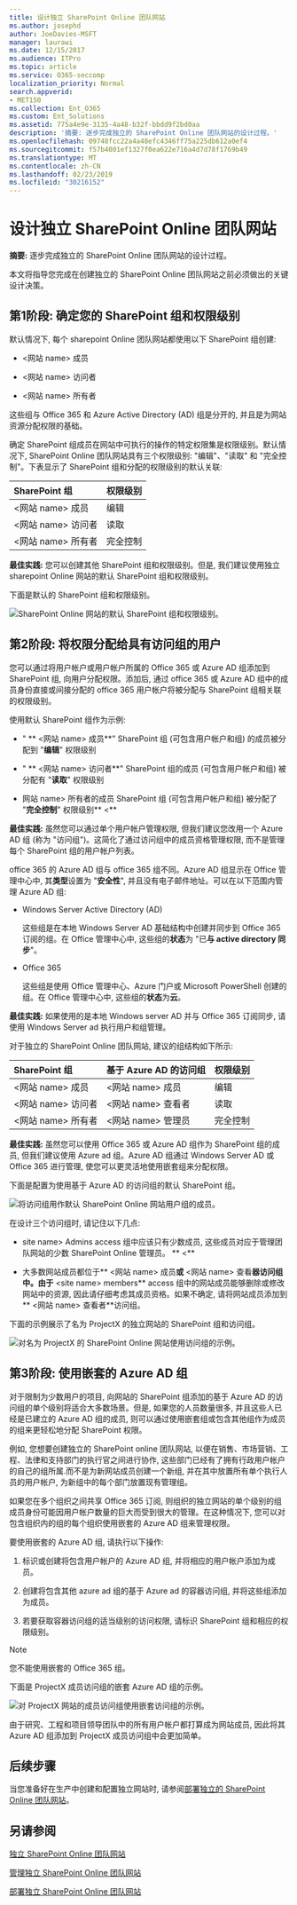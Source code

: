 ```yaml
---
title: 设计独立 SharePoint Online 团队网站
ms.author: josephd
author: JoeDavies-MSFT
manager: laurawi
ms.date: 12/15/2017
ms.audience: ITPro
ms.topic: article
ms.service: O365-seccomp
localization_priority: Normal
search.appverid:
- MET150
ms.collection: Ent_O365
ms.custom: Ent_Solutions
ms.assetid: 775a4e9e-3135-4a48-b32f-bbdd9f2bd0aa
description: '摘要: 逐步完成独立的 SharePoint Online 团队网站的设计过程。'
ms.openlocfilehash: 09748fcc22a4a48efc4346ff75a225db612a0ef4
ms.sourcegitcommit: f57b4001ef1327f0ea622e716a4d7d78f1769b49
ms.translationtype: MT
ms.contentlocale: zh-CN
ms.lasthandoff: 02/23/2019
ms.locfileid: "30216152"
---
```

# <a name="design-an-isolated-sharepoint-online-team-site"></a>设计独立 SharePoint Online 团队网站

 **摘要:** 逐步完成独立的 SharePoint Online 团队网站的设计过程。
  
本文将指导您完成在创建独立的 SharePoint Online 团队网站之前必须做出的关键设计决策。
  
## <a name="phase-1-determine-your-sharepoint-groups-and-permission-levels"></a>第1阶段: 确定您的 SharePoint 组和权限级别

默认情况下, 每个 sharepoint Online 团队网站都使用以下 SharePoint 组创建:
  
- \<网站 name> 成员
    
- \<网站 name> 访问者
    
- \<网站 name> 所有者
    
这些组与 Office 365 和 Azure Active Directory (AD) 组是分开的, 并且是为网站资源分配权限的基础。
  
确定 SharePoint 组成员在网站中可执行的操作的特定权限集是权限级别。默认情况下, SharePoint Online 团队网站具有三个权限级别: "编辑"、"读取" 和 "完全控制"。下表显示了 SharePoint 组和分配的权限级别的默认关联:
  
|**SharePoint 组**|**权限级别**|
|:-----|:-----|
|\<网站 name> 成员  <br/> |编辑  <br/> |
|\<网站 name> 访问者  <br/> |读取  <br/> |
|\<网站 name> 所有者  <br/> |完全控制  <br/> |
   
 **最佳实践:** 您可以创建其他 SharePoint 组和权限级别。但是, 我们建议使用独立 sharepoint Online 网站的默认 SharePoint 组和权限级别。
  
下面是默认的 SharePoint 组和权限级别。
  
![SharePoint Online 网站的默认 SharePoint 组和权限级别。](media/3f892ab4-6479-42f0-a505-1ba0ef94b9c6.png)
  
## <a name="phase-2-assign-permissions-to-users-with-access-groups"></a>第2阶段: 将权限分配给具有访问组的用户

您可以通过将用户帐户或用户帐户所属的 Office 365 或 Azure AD 组添加到 SharePoint 组, 向用户分配权限。添加后, 通过 office 365 或 Azure AD 组中的成员身份直接或间接分配的 office 365 用户帐户将被分配与 SharePoint 组相关联的权限级别。
  
使用默认 SharePoint 组作为示例:
  
- " ** \<网站 name> 成员**" SharePoint 组 (可包含用户帐户和组) 的成员被分配到 "**编辑**" 权限级别
    
- " ** \<网站 name> 访问者**" SharePoint 组的成员 (可包含用户帐户和组) 被分配有 "**读取**" 权限级别
    
- 网站 name> 所有者的成员 SharePoint 组 (可包含用户帐户和组) 被分配了 "**完全控制**" 权限级别** \<**
    
 **最佳实践:** 虽然您可以通过单个用户帐户管理权限, 但我们建议您改用一个 Azure AD 组 (称为 "访问组")。这简化了通过访问组中的成员资格管理权限, 而不是管理每个 SharePoint 组的用户帐户列表。
  
office 365 的 Azure AD 组与 office 365 组不同。Azure AD 组显示在 Office 管理中心中, 其**类型**设置为 "**安全性**", 并且没有电子邮件地址。可以在以下范围内管理 Azure AD 组:
  
- Windows Server Active Directory (AD)
    
    这些组是在本地 Windows Server AD 基础结构中创建并同步到 Office 365 订阅的组。在 Office 管理中心中, 这些组的**状态**为 "已**与 active directory 同步**"。
    
- Office 365
    
    这些组是使用 Office 管理中心、Azure 门户或 Microsoft PowerShell 创建的组。在 Office 管理中心中, 这些组的**状态**为**云**。
    
 **最佳实践:** 如果使用的是本地 Windows server AD 并与 Office 365 订阅同步, 请使用 Windows Server ad 执行用户和组管理。
  
对于独立的 SharePoint Online 团队网站, 建议的组结构如下所示:
  
|**SharePoint 组**|**基于 Azure AD 的访问组**|**权限级别**|
|:-----|:-----|:-----|
|\<网站 name> 成员  <br/> |\<网站 name> 成员  <br/> |编辑  <br/> |
|\<网站 name> 访问者  <br/> |\<网站 name> 查看者  <br/> |读取  <br/> |
|\<网站 name> 所有者  <br/> |\<网站 name> 管理员  <br/> |完全控制  <br/> |
   
 **最佳实践:** 虽然您可以使用 Office 365 或 Azure AD 组作为 SharePoint 组的成员, 但我们建议使用 Azure ad 组。Azure AD 组通过 Windows Server AD 或 Office 365 进行管理, 使您可以更灵活地使用嵌套组来分配权限。
  
下面是配置为使用基于 Azure AD 的访问组的默认 SharePoint 组。
  
![将访问组用作默认 SharePoint Online 网站用户组的成员。](media/50a76328-ae69-483e-9029-ac4e7357b5ef.png)
  
在设计三个访问组时, 请记住以下几点:
  
- site name> Admins access 组中应该只有少数成员, 这些成员对应于管理团队网站的少数 SharePoint Online 管理员。 ** \<**
    
- 大多数网站成员都位于** \<网站 name> 成员**或** \<网站 name> 查看**器访问组中。由于** \<site name> members** access 组中的网站成员能够删除或修改网站中的资源, 因此请仔细考虑其成员资格。如果不确定, 请将网站成员添加到** \<网站 name> 查看者**访问组。
    
下面的示例展示了名为 ProjectX 的独立网站的 SharePoint 组和访问组。
  
![对名为 ProjectX 的 SharePoint Online 网站使用访问组的示例。](media/13afe542-9ffd-4671-9f48-210a0e2a502a.png)
  
## <a name="phase-3-use-nested-azure-ad-groups"></a>第3阶段: 使用嵌套的 Azure AD 组

对于限制为少数用户的项目, 向网站的 SharePoint 组添加的基于 Azure AD 的访问组的单个级别将适合大多数场景。但是, 如果您的人员数量很多, 并且这些人已经是已建立的 Azure AD 组的成员, 则可以通过使用嵌套组或包含其他组作为成员的组来更轻松地分配 SharePoint 权限。
  
例如, 您想要创建独立的 SharePoint online 团队网站, 以便在销售、市场营销、工程、法律和支持部门的执行官之间进行协作, 这些部门已经有了拥有行政用户帐户的自己的组所属.而不是为新网站成员创建一个新组, 并在其中放置所有单个执行人员的用户帐户, 为新组中的每个部门放置现有管理组。
  
 如果您在多个组织之间共享 Office 365 订阅, 则组织的独立网站的单个级别的组成员身份可能因用户帐户数量的巨大而受到很大的管理。在这种情况下, 您可以对包含组织内的组的每个组织使用嵌套的 Azure AD 组来管理权限。
  
要使用嵌套的 Azure AD 组, 请执行以下操作:
  
1. 标识或创建将包含用户帐户的 Azure AD 组, 并将相应的用户帐户添加为成员。
    
2. 创建将包含其他 azure ad 组的基于 Azure ad 的容器访问组, 并将这些组添加为成员。
    
3.  若要获取容器访问组的适当级别的访问权限, 请标识 SharePoint 组和相应的权限级别。
    
> [!NOTE]
> 您不能使用嵌套的 Office 365 组。 
  
下面是 ProjectX 成员访问组的嵌套 Azure AD 组的示例。
  
![对 ProjectX 网站的成员访问组使用嵌套访问组的示例。](media/2abca710-bf9e-4ce8-9bcd-a8e128264fb1.png)
  
由于研究、工程和项目领导团队中的所有用户帐户都打算成为网站成员, 因此将其 Azure AD 组添加到 ProjectX 成员访问组中会更加简单。
  
## <a name="next-step"></a>后续步骤

当您准备好在生产中创建和配置独立网站时, 请参阅[部署独立的 SharePoint Online 团队网站](deploy-an-isolated-sharepoint-online-team-site.md)。
  
## <a name="see-also"></a>另请参阅

[独立 SharePoint Online 团队网站](isolated-sharepoint-online-team-sites.md)
  
[管理独立 SharePoint Online 团队网站](manage-an-isolated-sharepoint-online-team-site.md)

[部署独立 SharePoint Online 团队网站](deploy-an-isolated-sharepoint-online-team-site.md)



